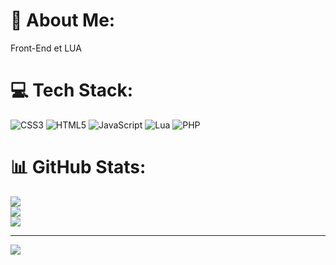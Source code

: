 # 💫 About Me:
Front-End et LUA


# 💻 Tech Stack:
![CSS3](https://img.shields.io/badge/css3-%231572B6.svg?style=flat&logo=css3&logoColor=white) ![HTML5](https://img.shields.io/badge/html5-%23E34F26.svg?style=flat&logo=html5&logoColor=white) ![JavaScript](https://img.shields.io/badge/javascript-%23323330.svg?style=flat&logo=javascript&logoColor=%23F7DF1E) ![Lua](https://img.shields.io/badge/lua-%232C2D72.svg?style=flat&logo=lua&logoColor=white) ![PHP](https://img.shields.io/badge/php-%23777BB4.svg?style=flat&logo=php&logoColor=white)
# 📊 GitHub Stats:
![](https://github-readme-stats.vercel.app/api?username=LeChenZ&theme=cobalt&hide_border=false&include_all_commits=false&count_private=false)<br/>
![](https://github-readme-streak-stats.herokuapp.com/?user=LeChenZ&theme=cobalt&hide_border=false)<br/>
![](https://github-readme-stats.vercel.app/api/top-langs/?username=LeChenZ&theme=cobalt&hide_border=false&include_all_commits=false&count_private=false&layout=compact)

---
[![](https://visitcount.itsvg.in/api?id=LeChenZ&icon=0&color=0)](https://visitcount.itsvg.in)
